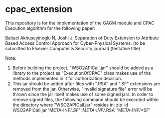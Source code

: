 # cpac_extension
This repository is for the implementation of the GAGM module and CPAC Execution algorithm for the following paper:

Baltaci Akhuseyinoglu N, Joshi J.  Separation of Duty Extension to Attribute Based Access Control Approach for Cyber-Physical Systems. (to be submitted to Elsevier Computer & Security journal) (tentative title)

Note:
1) Before building the project, "WSO2APICall.jar" should be added as a library to the project as "ExecutionOfCPAC" class makes use of the methods implemented in it
for authorization decision.
2) This jar should be added after files with ".RSA" and ".SF" extensions are removed from the jar. Otherwise, "invalid signature file" error will be thrown since the jar itself makes use of some signed jars. In order to remove signed files, the following command should be executed within the directory where "WSO2APICall.jar"
resides in:
        zip -d WSO2APICall.jar 'META-INF/*.SF' 'META-INF/*.RSA' 'META-INF/*SF'
